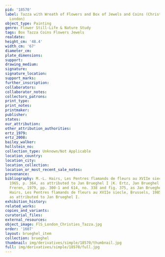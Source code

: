 ```yaml
---
pid: '18570'
label: Tazza with Wreath of Flowers and Box of Jewels and Coins (Christie&apos;s,
  London)
object_type: Painting
genre: Flower Still-Life & Nature Study
tags: Box Tazza Coins Flowers Jewels
realdate: 
height_cm: '48.4'
width_cm: '67'
diameter_cm: 
plate_dimensions: 
support: 
drawing_medium: 
signature: 
signature_location: 
support_marks: 
further_inscription: 
collaborators: 
collaborator_notes: 
collectors_patrons: 
print_type: 
print_notes: 
printmaker: 
publisher: 
states: 
our_attribution: 
other_attribution_authorities: 
ertz_1979: 
ertz_2008: 
bailey_walker: 
hollstein_no: 
collection_type: Unknown/Not Applicable
location_country: 
location_city: 
location_collection: 
location_or_most_recent_sale_notes: 
provenance: 
bibliography: M.-L. Hairs, Les Pentres flamands de fleurs au XVIIe siecle, Brussels,
  1965, p. 364, as attributed to Jan Brueghel I |K. Ertz, Jan Brueghel der Altere,
  Freren, 1979, pp. 300-1 and 614, no. 338 and fig. 375, as Jan Brueghel I (?) |M.-L.
  Hairs, Les Pentres flamands de fleurs au XVIIe siecle, Brussels, 1985, II, p. 14,
  as attributed to Jan Brueghel I.
exhibition_history: 
related_works: 
copies_and_variants: 
curatorial_files: 
external_resources: 
object_image: FlS_London_Christies_Tazza.jpg
order: '1607'
layout: brueghel_item
collection: brueghel
thumbnail: img/derivatives/simple/18570/thumbnail.jpg
full: img/derivatives/simple/18570/full.jpg
---
```


